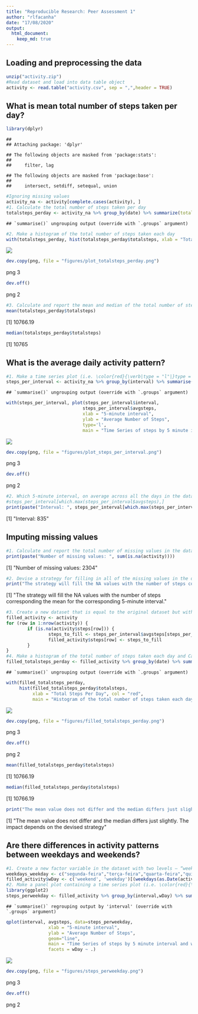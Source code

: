 ```yaml
---
title: "Reproducible Research: Peer Assessment 1"
author: "rlfacanha"
date: "17/08/2020"
output: 
  html_document:
    keep_md: true
---
```


## Loading and preprocessing the data

```r
unzip("activity.zip")
#Read dataset and load into data table object
activity <- read.table("activity.csv", sep = ",",header = TRUE)
```
## What is mean total number of steps taken per day?

```r
library(dplyr)
```

```
## 
## Attaching package: 'dplyr'
```

```
## The following objects are masked from 'package:stats':
## 
##     filter, lag
```

```
## The following objects are masked from 'package:base':
## 
##     intersect, setdiff, setequal, union
```

```r
#Ignoring missing values
activity_na <- activity[complete.cases(activity), ]
#1. Calculate the total number of steps taken per day
totalsteps_perday <- activity_na %>% group_by(date) %>% summarize(totalsteps=sum(steps))
```

```
## `summarise()` ungrouping output (override with `.groups` argument)
```

```r
#2. Make a histogram of the total number of steps taken each day
with(totalsteps_perday, hist(totalsteps_perday$totalsteps, xlab = "Total Steps Per Day", col = "red", main = "Histogram of the total number of steps taken each day"))
```

![](PA1_template_files/figure-html/activity_mean_steps-1.png)<!-- -->

```r
dev.copy(png, file = "figures/plot_totalsteps_perday.png")
```

png 
  3 

```r
dev.off()
```

png 
  2 

```r
#3. Calculate and report the mean and median of the total number of steps taken per day
mean(totalsteps_perday$totalsteps)
```

[1] 10766.19

```r
median(totalsteps_perday$totalsteps)
```

[1] 10765

## What is the average daily activity pattern?

```r
#1. Make a time series plot (i.e. \color{red}{\verb|type = "l"|}type = "l") of the 5-minute interval (x-axis) and the average number of steps taken, averaged across all days (y-axis)
steps_per_interval <- activity_na %>% group_by(interval) %>% summarise(avgsteps = mean(steps, na.rm=TRUE))
```

```
## `summarise()` ungrouping output (override with `.groups` argument)
```

```r
with(steps_per_interval, plot(steps_per_interval$interval,
                             steps_per_interval$avgsteps, 
                             xlab = "5-minute interval",
                             ylab = "Average Number of Steps",             
                             type='l',
                             main = "Time Series of steps by 5 minute interval"))
```

![](PA1_template_files/figure-html/daily_activity_pattern-1.png)<!-- -->

```r
dev.copy(png, file = "figures/plot_steps_per_interval.png")
```

png 
  3 

```r
dev.off()
```

png 
  2 

```r
#2. Which 5-minute interval, on average across all the days in the dataset, contains the maximum number of steps?
#steps_per_interval[which.max(steps_per_interval$avgsteps),]
print(paste("Interval: ", steps_per_interval[which.max(steps_per_interval$avgsteps),][1]))
```

[1] "Interval:  835"

## Imputing missing values

```r
#1. Calculate and report the total number of missing values in the dataset (i.e. the total number of rows with \color{red}{\verb|NA|}NAs)
print(paste("Number of missing values: ", sum(is.na(activity))))
```

[1] "Number of missing values:  2304"

```r
#2. Devise a strategy for filling in all of the missing values in the dataset. The strategy does not need to be sophisticated. For example, you could use the mean/median for that day, or the mean for that 5-minute interval, etc.
print("The strategy will fill the NA values with the number of steps corresponding the mean for the corresponding 5-minute interval.")
```

[1] "The strategy will fill the NA values with the number of steps corresponding the mean for the corresponding 5-minute interval."

```r
#3. Create a new dataset that is equal to the original dataset but with the missing data filled in.
filled_activity <- activity
for (row in 1:nrow(activity)) {
        if (is.na(activity$steps[row])) {
                steps_to_fill <- steps_per_interval$avgsteps[steps_per_interval$interval == activity$interval[row]]
                filled_activity$steps[row] <- steps_to_fill
        }        
}
#4. Make a histogram of the total number of steps taken each day and Calculate and report the mean and median total number of steps taken per day. Do these values differ from the estimates from the first part of the assignment? What is the impact of imputing missing data on the estimates of the total daily number of steps?
filled_totalsteps_perday <- filled_activity %>% group_by(date) %>% summarize(totalsteps=sum(steps))
```

```
## `summarise()` ungrouping output (override with `.groups` argument)
```

```r
with(filled_totalsteps_perday, 
     hist(filled_totalsteps_perday$totalsteps, 
          xlab = "Total Steps Per Day", col = "red", 
          main = "Histogram of the total number of steps taken each day"))
```

![](PA1_template_files/figure-html/missing_values-1.png)<!-- -->

```r
dev.copy(png, file = "figures/filled_totalsteps_perday.png")
```

png 
  3 

```r
dev.off()
```

png 
  2 

```r
mean(filled_totalsteps_perday$totalsteps)
```

[1] 10766.19

```r
median(filled_totalsteps_perday$totalsteps)
```

[1] 10766.19

```r
print("The mean value does not differ and the median differs just slightly. The impact depends on the devised strategy")
```

[1] "The mean value does not differ and the median differs just slightly. The impact depends on the devised strategy"

## Are there differences in activity patterns between weekdays and weekends?

```r
#1. Create a new factor variable in the dataset with two levels – “weekday” and “weekend” indicating whether a given date is a weekday or weekend day.
weekdays_weekday <- c("segunda-feira","terça-feira","quarta-feira","quinta-feira","sexta-feira")
filled_activity$wDay <- c('weekend', 'weekday')[(weekdays(as.Date(activity$date)) %in% weekdays_weekday)+1L]
#2. Make a panel plot containing a time series plot (i.e. \color{red}{\verb|type = "l"|}type = "l") of the 5-minute interval (x-axis) and the average number of steps taken, averaged across all weekday days or weekend days (y-axis). See the README file in the GitHub repository to see an example of what this plot should look like using simulated data.
library(ggplot2)
steps_perweekday <- filled_activity %>% group_by(interval,wDay) %>% summarise(avgsteps = mean(steps, na.rm=TRUE))
```

```
## `summarise()` regrouping output by 'interval' (override with `.groups` argument)
```

```r
qplot(interval, avgsteps, data=steps_perweekday,
                xlab = "5-minute interval",
                ylab = "Average Number of Steps",                
                geom="line",
                main = "Time Series of steps by 5 minute interval and weekend/weekday",
                facets = wDay ~ .)
```

![](PA1_template_files/figure-html/weekdays-1.png)<!-- -->

```r
dev.copy(png, file = "figures/steps_perweekday.png")
```

png 
  3 

```r
dev.off()
```

png 
  2 
